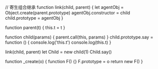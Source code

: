 // 寄生组合继承
function link(child, parent) {
  let agentObj = Object.create(parent.prototype)
  agentObj.constructor = child
  child.prototype = agentObj
}

function parent(t) {
  this.t = t
}

function child(params) {
  parent.call(this, params)
}
child.prototype.say = function () {
  console.log('this.t')
  console.log(this.t)
}

link(child, parent)
let Child = new child(1)
Child.say()

function _create(o) {
  function F() {}
  F.prototype = o
  return new F()
}
